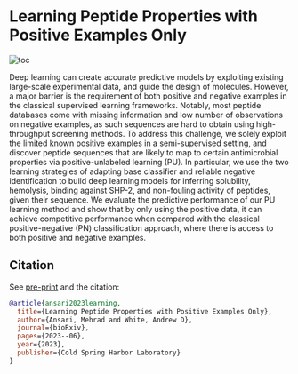 # Learning Peptide Properties with Positive Examples Only

![toc](https://github.com/ur-whitelab/pu-peptides/assets/51170839/ed5308a5-614f-42a8-a3bf-2a903506d4a9)


Deep learning can create accurate predictive models by exploiting existing large-scale experimental data, and guide the design of molecules. However, a major barrier is the requirement of both positive and negative examples in the classical supervised learning frameworks. Notably, most peptide databases come with missing information and low number of observations on negative examples, as such sequences are hard to obtain using high-throughput screening methods. To address this challenge, we solely exploit the limited known positive examples in a semi-supervised setting, and discover peptide sequences that are likely to map to certain antimicrobial properties via positive-unlabeled learning (PU). In particular, we use the two learning strategies of adapting base classifier and reliable negative identification to build deep learning models for inferring solubility, hemolysis, binding against SHP-2, and non-fouling activity of peptides, given their sequence. We evaluate the predictive performance of our PU learning method and show that by only using the positive data, it can achieve competitive performance when compared with the classical positive-negative (PN) classification approach, where there is access to both positive and negative examples.

## Citation

See [pre-print](https://pubs.acs.org/doi/10.1021/acs.jcim.2c01317) and the citation:

```bibtex
@article{ansari2023learning,
  title={Learning Peptide Properties with Positive Examples Only},
  author={Ansari, Mehrad and White, Andrew D},
  journal={bioRxiv},
  pages={2023--06},
  year={2023},
  publisher={Cold Spring Harbor Laboratory}
}
```
